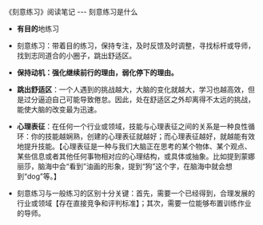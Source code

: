 《刻意练习》阅读笔记 --- 刻意练习是什么

- **有目的**地练习

- 刻意练习：带着目的练习，保持专注，及时反馈及时调整，寻找标杆或导师，找到志同道合的小圈子，跳出舒适区。

- **保持动机：强化继续前行的理由，弱化停下的理由。**

- **跳出舒适区**：一个人遇到的挑战越大，大脑的变化就越大，学习也越高效，但是过分逼迫自己可能导致倦怠。因此，处在舒适区之外却离得不太远的挑战，能使大脑的改变最为迅速。

- **心理表征**：在任何一个行业或领域，技能与心理表征之间的关系是一种良性循环：你的技能越娴熟，创建的心理表征就越好；而心理表征越好，就越能有效地提升技能。【心理表征是一种与我们大脑正在思考的某个物体、某个观点、某些信息或者其他任何事物相对应的心理结构，或具体或抽象。比如提到蒙娜丽莎，脑海中会“看到”油画的形象，提到“狗”这个字，在脑海中就会想到“dog”等。】

- 刻意练习与一般练习的区别十分关键：首先，需要一个已经得到，合理发展的行业或领域【存在直接竞争和评判标准】；其次，需要一位能够布置训练作业的导师。